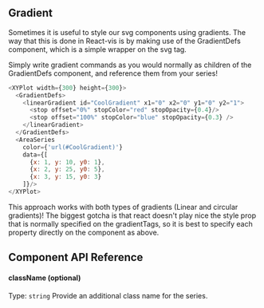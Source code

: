 ## Gradient

Sometimes it is useful to style our svg components using gradients. The way that this is done in React-vis is by making use of the GradientDefs component, which is a simple wrapper on the svg <defs> tag.


<!-- INJECT:"GradientExampleWithLink" -->
<!-- INJECT:"GradientPieWithLink" -->

Simply write gradient commands as you would normally as children of the GradientDefs component, and reference them from your series!

```javascript
<XYPlot width={300} height={300}>
  <GradientDefs>
    <linearGradient id="CoolGradient" x1="0" x2="0" y1="0" y2="1">
      <stop offset="0%" stopColor="red" stopOpacity={0.4}/>
      <stop offset="100%" stopColor="blue" stopOpacity={0.3} />
    </linearGradient>
  </GradientDefs>
  <AreaSeries
    color={'url(#CoolGradient)'}
    data={[
      {x: 1, y: 10, y0: 1},
      {x: 2, y: 25, y0: 5},
      {x: 3, y: 15, y0: 3}
    ]}/>
</XYPlot>
```

This approach works with both types of gradients (Linear and circular gradients)! The biggest gotcha is that react doesn't play nice the style prop that is normally specified on the gradientTags, so it is best to specify each property directly on the component as above.


<!-- INJECT:"TriangleExampleWithLink" -->

## Component API Reference

#### className (optional)
Type: `string`
Provide an additional class name for the series.
